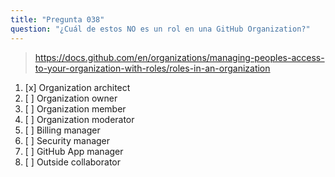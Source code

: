 ```yaml
---
title: "Pregunta 038"
question: "¿Cuál de estos NO es un rol en una GitHub Organization?"
---
```


> https://docs.github.com/en/organizations/managing-peoples-access-to-your-organization-with-roles/roles-in-an-organization
1. [x] Organization architect
1. [ ] Organization owner
1. [ ] Organization member
1. [ ] Organization moderator
1. [ ] Billing manager
1. [ ] Security manager
1. [ ] GitHub App manager
1. [ ] Outside collaborator
